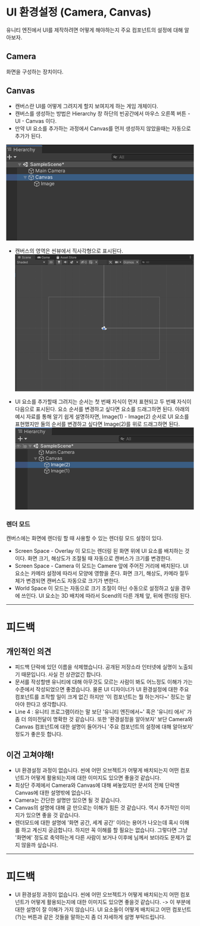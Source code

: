 
# UI 환경설정 (Camera, Canvas) 

유니티 엔진에서 UI를 제작하려면 어떻게 해야하는지 주요 컴포넌트의 설정에 대해 알아보자.

## Camera
화면을 구성하는 장치이다.

## Canvas

* 캔버스란 UI를 어떻게 그려지게 할지 보여지게 하는 게임 개체이다.
* 캔버스를 생성하는 방법은 Hierarchy 창 하단의 빈공간에서 마우스 오른쪽 버튼 - UI - Canvas 이다.
* 만약 UI 요소를 추가하는 과정에서 Canvas를 먼저 생성하지 않았을때는 자동으로 추가가 된다.

![](./Images/UnityCanvas_3.jpg)
* 캔버스의 영역은 씬뷰에서 직사각형으로 표시된다.
![](./Images/UnityCanvas_1.jpg)

* UI 요소를 추가할때 그려지는 순서는 첫 번째 자식이 먼저 표현되고 두 번째 자식이 다음으로 표시된다. 요소 순서를 변경하고 싶다면 요소를 드래그하면 된다. 아래의 예시 자료를 통해 알기 쉽게 설명하자면, Image(1) - Image(2) 순서로 UI 요소를 표현했지만 둘의 순서를 변경하고 싶다면 Image(2)를 위로 드래그하면 된다.
![](./Images/UnityCanvas_2.jpg)

### 렌더 모드

캔버스에는 화면에 렌더링 할 때 사용할 수 있는 렌더링 모드 설정이 있다.

* Screen Space - Overlay 이 모드는 렌더링 된 화면 위에 UI 요소를 배치하는 것이다. 화면 크기, 해상도가 조절될 때 자동으로 캔버스가 크기를 변경한다.
* Screen Space - Camera 이 모드는 Camere 앞에 주어진 거리에 배치된다. UI 요소는 카메라 설정에 따라서 모양에 영향을 준다. 화면 크기, 해상도, 카메라 절두체가 변경되면 캔버스도 자동으로 크기가 변한다.
* World Space 이 모드는 자동으로 크기 조절이 아닌 수동으로 설정하고 싶을 경우에 쓰인다. UI 요소는 3D 배치에 따라서 Scend의 다른 개체 앞, 뒤에 랜더링 된다. 

-----------

# 피드백

## 개인적인 의견

* 피드백 단락에 있던 이름을 삭제했습니다. 공개된 저장소라 인터넷에 실명이 노출되기 때문입니다. 사실 전 상관없긴 합니다.
* 문서를 작성할땐 유니티에 대해 아무것도 모르는 사람이 봐도 어느정도 이해가 가는 수준에서 작성되었으면 좋겠습니다. 물론 UI 디자이너가 UI 환경설정에 대한 주요 컴포넌트를 조작할 일이 크게 없긴 하지만 '이 컴포넌트는 뭘 하는거다~' 정도는 알아야 한다고 생각합니다.
* Line 4 : 유니티 프로그램이라는 말 보단 '유니티 엔진에서~' 혹은 '유니티 에서' 가 좀 더 의미전달이 명확한 것 같습니다. 또한 '환경설정을 알아보자' 보단 Camera와 Canvas 컴포넌트에 대한 설명이 들어가니 '주요 컴포넌트의 설정에 대해 알아보자' 정도가 좋은듯 합니다.

## 이건 고쳐야해!

* UI 환경설정 과정이 없습니다. 씬에 어떤 오브젝트가 어떻게 배치되는지 어떤 컴포넌트가 어떻게 활용되는지에 대한 이미지도 있으면 좋을것 같습니다.
* 최상단 주제에서 Camera와 Canvas에 대해 써놓았지만 문서의 전체 단락엔 Canvas에 대한 설명밖에 없습니다.
* Camera는 간단한 설명만 있으면 될 것 같습니다.
* Canvas의 설명에 대해 글 만으로는 이해가 힘든 것 같습니다. 역시 추가적인 이미지가 있으면 좋을 것 같습니다.
* 렌더모드에 대한 설명에 '화면 공간, 세계 공간' 이라는 용어가 나오는데 혹시 이해를 하고 계신지 궁금합니다. 하지만 꼭 이해를 할 필요는 없습니다. 그렇다면 그냥 '화면에' 정도로 축약하는게 다른 사람이 보거나 이후에 님께서 보더라도 문제가 없지 않을까 싶습니다.

----------

# 피드백
* UI 환경설정 과정이 없습니다. 씬에 어떤 오브젝트가 어떻게 배치되는지 어떤 컴포넌트가 어떻게 활용되는지에 대한 이미지도 있으면 좋을것 같습니다. -> 이 부분에 대한 설명이 잘 이해가 가지 않습니다. UI 요소들이 어떻게 배치되고 어떤 컴포넌트(?)는 버튼과 같은 것들을 말하는지 좀 더 자세하게 설명 부탁드립니다.

